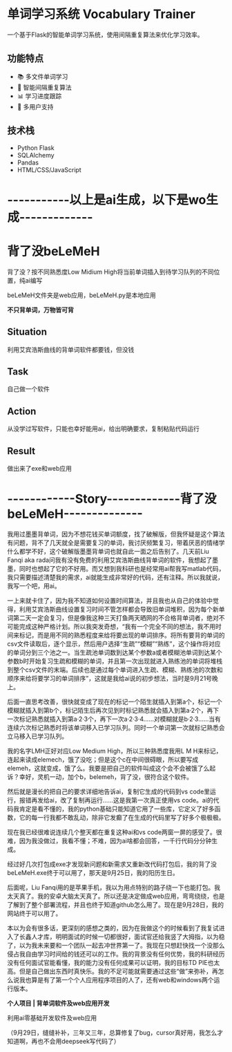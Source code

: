 # 单词学习系统 Vocabulary Trainer

一个基于Flask的智能单词学习系统，使用间隔重复算法来优化学习效率。

## 功能特点
- 📚 多文件单词学习
- 🧠 智能间隔重复算法
- 📊 学习进度跟踪
- 👥 多用户支持

## 技术栈
- Python Flask
- SQLAlchemy
- Pandas
- HTML/CSS/JavaScript

# -----------以上是ai生成，以下是wo生成-------------

# 背了没beLeMeH
背了没？按不同熟悉度Low Midium High将当前单词插入到待学习队列的不同位置，纯ai编写

beLeMeH文件夹是web应用，beLeMeH.py是本地应用

**不只背单词，万物皆可背**

## Situation
利用艾宾浩斯曲线的背单词软件都要钱，但没钱
## Task
自己做一个软件
## Action
从没学过写软件，只能也幸好能用ai，给出明确要求，复制粘贴代码运行
## Result
做出来了exe和web应用

# ------------Story-------------背了没beLeMeH--------------
我用过墨墨背单词，因为不想花钱买单词额度，找了破解版，但我怀疑是这个算法有问题，背不了几天就全是需要复习的单词，我讨厌频繁复习，带着厌恶的情绪学什么都学不好，这个破解版墨墨背单词也就自此一面之后告别了。几天前Liu Fanqi aka rada问我有没有免费的利用艾宾浩斯曲线背单词的软件，我想起了墨墨，同时也想起了它的不好用。而又想到我科研也是经常用ai帮我写matlab代码，我只需要描述清楚我的需求，ai就能生成非常好的代码，还有注释。所以我就说，我写一个吧，用ai。

一上来就卡住了，因为我不知道如何设置时间算法，并且我也从自己的体验中觉得，利用艾宾浩斯曲线设置复习时间不管怎样都会导致旧单词堆积，因为每个新单词第二天一定会复习，但是像我这种三天打鱼两天晒网的不合格背单词者，绝对不可能完成这种严格计划。所以我突发奇想，“我有一个完全不同的想法，我不用时间来标记，而是用不同的熟悉程度来给将要出现的单词排序。将所有要背的单词的csv文件读取后，逐个显示，然后用户选择“生疏”“模糊”“熟练”，这个操作将对应的单词分到三个池之一。当生疏池单词数到达某个参数a或者模糊池单词到达某个参数b时开始复习生疏和模糊的单词，并且第一次出现就进入熟练池的单词将堆栈到整个csv文件的末端。后续也是通过每个单词进入生疏、模糊、熟练池的次数和顺序来给将要学习的单词排序”，这就是我给ai说的初步想法，当时是9月21号晚上。

后面一直思考改善，很快就变成了现在的标记一个陌生就插入到第a个，标记一个模糊就插入到第b个，标记陌生后再次见到时标记熟悉就会插入到第a·2个，再下一次标记熟悉就插入到第a·2·3个，再下一次a·2·3·4……对模糊就是b·2·3……当有连续六次标记熟悉时将该单词移入已学习队列。同时一个单词第一次就标记熟悉会立马移入已学习队列。

我的名字LMH正好对应Low Medium High，所以三种熟悉度我用L M H来标记，连起来读成elemech，饿了没吃；但是这个c在中间很碍眼，所以要写成elemeh，这就变成，饿了么。我要是把自己的软件叫成这个会不会被饿了么起诉？幸好，灵机一动，加个b，belemeh，背了没，很符合这个软件。

然后就是漫长的把自己的要求详细地告诉ai，复制它生成的代码到vs code里运行，报错再发给ai，改了复制再运行……这是我第一次真正使用vs code。ai的代码我肯定是看不懂的，我的python基础只能知道它用了一些库，它定义了好多函数，它的每一行我都不敢乱动，除非它发癫了在生成的代码里写了好多个极极极。

现在我已经很难说连续几个整天都在重复这种ai和vs code两窗一屏的感受了。很难，因为我没做过，我看不懂；不难，因为ai啥都会回答，一千行代码分分钟生成。

经过好几次打包成exe才发现新问题和新需求又重新改代码打包后，我的背了没beLeMeH.exe终于可以用了，那天是9月25日，我的阳历生日。

后面呢，Liu Fanqi用的是苹果手机，我以为用点特别的路子绕一下也能打包。我太天真了。我的安卓大脑太天真了。所以还是决定做成web应用，弯弯绕绕，也是了解到了整个部署流程，并且也终于知道github怎么用了。现在是9月28日，我的网站终于可以用了。

本以为会有很多话，更深刻的感想之类的，因为在我做这个的时候看到了我复试进入了长鑫人才库，明明面试的时候一切都很好，面试官还给我竖了大拇指，以为稳了，以为我未来要和一个团队一起去冲世界第一了。我现在只想赶快找一个没那么侵占我自由学习时间给的钱还可以的工作。我的背景没有任何优势，我的科研经历没有任何面试官能看懂，我的能力没有任何成果可以证明，我的目标TD PIE也太高。但是自己做出东西时真快乐。我的不足可能就需要通过这些“做”来弥补，再怎么说我也算是有了第一个个人应用程序项目的人了，还有web和windows两个运行版本。

**个人项目 | 背单词软件及web应用开发**

利用ai零基础开发软件及web应用

（9月29日，缝缝补补，三年又三年，总算修复了bug，cursor真好用，我怎么才知道啊，再也不会用deepseek写代码了）
